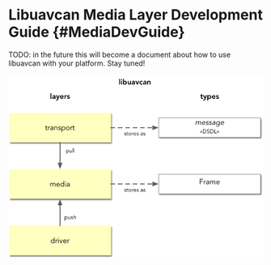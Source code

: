 Libuavcan Media Layer Development Guide {#MediaDevGuide}
=====================================

TODO: in the future this will become a document about how to use libuavcan with your platform. Stay tuned!

![The media layer and its relationship to a driver and the transport layer.](images/html/layers_and_data.png)